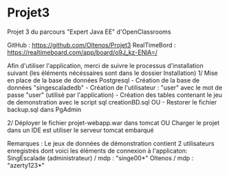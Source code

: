 # Projet3
Projet 3 du parcours "Expert Java EE" d'OpenClassrooms

GitHub : https://github.com/Oltenos/Projet3
RealTimeBord : https://realtimeboard.com/app/board/o9J_kz-ENlA=/

Afin d'utiliser l'application, merci de suivre le processus d'installation suivant (les éléments nécéssaires sont dans le dossier Installation)
1/ Mise en place de la base de données Postgresql
	- Création de la base de données "singescaladedb"
	- Création de l'utilisateur : "user" avec le mot de passe "user" (utilisé par l'application)
	- Création des tables contenant le jeu de demonstration avec le script sql creationBD.sql
OU
	- Restorer le fichier backup.sql dans PgAdmin

2/	Déployer le fichier projet-webapp.war dans tomcat
OU
	Charger le projet dans un IDE est utiliser le serveur tomcat embarqué

Remarques : 
Le jeux de données de démonstration contient 2 utilisateurs enregistrés dont voici les éléments de connexion à l'applicaton:
	SingEscalade (administrateur) / mdp : "singe00*"
	Oltenos / mdp : "azerty123*"

